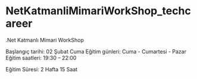 # NetKatmanliMimariWorkShop_techcareer

.Net Katmanlı Mimari WorkShop


Başlangıç tarihi: 02 Şubat Cuma
Eğitim günleri: Cuma - Cumartesi -  Pazar
Eğitim saatleri: 19:30 – 22:00

Eğitim Süresi: 2 Hafta 15 Saat

